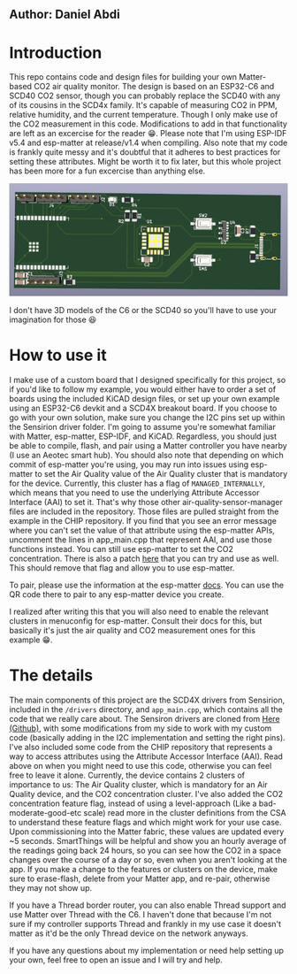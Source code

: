## Author: Daniel Abdi

# Introduction

This repo contains code and design files for building your own Matter-based CO2 air quality monitor. The design is based on an ESP32-C6 and SCD40 CO2 sensor, though you can probably replace the SCD40 with any of its cousins in the SCD4x family. It's capable of measuring CO2 in PPM, relative humidity, and the current temperature. Though I only make use of the CO2 measurement in this code. Modifications to add in that functionality are left as an excercise for the reader 😁.  Please note that I'm using ESP-IDF v5.4 and esp-matter at release/v1.4 when compiling. Also note that my code is frankly quite messy and it's doubtful that it adheres to best practices for setting these attributes. Might be worth it to fix later, but this whole project has been more for a fun excercise than anything else. 

![PCB design, no 3D models for my main components unfortunately](assets/PCB.png)

I don't have 3D models of the C6 or the SCD40 so you'll have to use your imagination for those 😆

# How to use it

I make use of a custom board that I designed specifically for this project, so if you'd like to follow my example, you would either have to order a set of boards using the included KiCAD design files, or set up your own example using an ESP32-C6 devkit and a SCD4X breakout board. If you choose to go with your own solution, make sure you change the I2C pins set up within the Sensirion driver folder. I'm going to assume you're somewhat familiar with Matter, esp-matter, ESP-IDF, and KiCAD. Regardless, you should just be able to compile, flash, and pair using a Matter controller you have nearby (I use an Aeotec smart hub). You should also note that depending on which commit of esp-matter you're using, you may run into issues using esp-matter to set the Air Quality value of the Air Quality cluster that is mandatory for the device. Currently, this cluster has a flag of `MANAGED_INTERNALLY`, which means that you need to use the underlying Attribute Accessor Interface (AAI) to set it. That's why those other air-quality-sensor-manager files are included in the repository. Those files are pulled straight from the example in the CHIP repository. If you find that you see an error message where you can't set the value of that attribute using the esp-matter APIs, uncomment the lines in app_main.cpp that represent AAI, and use those functions instead. You can still use esp-matter to set the CO2 concentration. There is also a patch [here](https://github.com/espressif/esp-matter/issues/1548) that you can try and use as well. This should remove that flag and allow you to use esp-matter. 

To pair, please use the information at the esp-matter [docs](https://docs.espressif.com/projects/esp-matter/en/latest/esp32/developing.html#building-a-color-temperature-lightbulb). You can use the QR code there to pair to any esp-matter device you create.

I realized after writing this that you will also need to enable the relevant clusters in menuconfig for esp-matter. Consult their docs for this, but basically it's just the air quality and CO2 measurement ones for this example 😁. 

# The details

The main components of this project are the SCD4X drivers from Sensirion, included in the `/drivers` directory, and `app_main.cpp`, which contains all the code that we really care about. The Sensiron drivers are cloned from  [Here (Github)](https://github.com/Sensirion/embedded-i2c-scd4x/tree/master), with some modifications from my side to work with my custom code (basically adding in the I2C implementation and setting the right pins). I've also included some code from the CHIP repository that represents a way to access attributes using the Attribute Accessor Interface (AAI). Read above on when you might need to use this code, otherwise you can feel free to leave it alone. Currently, the device contains 2 clusters of importance to us: The Air Quality cluster, which is mandatory for an Air Quality device, and the CO2 concentration cluster. I've also added the CO2 concentration feature flag, instead of using a level-approach (Like a bad-moderate-good-etc scale) read more in the cluster definitions from the CSA to understand these feature flags and which might work for your use case. Upon commissioning into the Matter fabric, these values are updated every ~5 seconds. SmartThings will be helpful and show you an hourly average of the readings going back 24 hours, so you can see how the CO2 in a space changes over the course of a day or so, even when you aren't looking at the app. If you make a change to the features or clusters on the device, make sure to erase-flash, delete from your Matter app, and re-pair, otherwise they may not show up. 

If you have a Thread border router, you can also enable Thread support and use Matter over Thread with the C6. I haven't done that because I'm not sure if my controller supports Thread and frankly in my use case it doesn't matter as it'd be the only Thread device on the network anyways. 

If you have any questions about my implementation or need help setting up your own, feel free to open an issue and I will try and help.